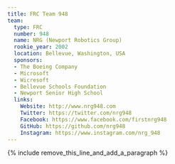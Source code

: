 ```yaml
---
title: FRC Team 948
team:
  type: FRC
  number: 948
  name: NRG (Newport Robotics Group)
  rookie_year: 2002
  location: Bellevue, Washington, USA
  sponsors:
  - The Boeing Company
  - Microsoft
  - Wicresoft
  - Bellevue Schools Foundation
  - Newport Senior High School
  links:
    Website: http://www.nrg948.com
    Twitter: https://twitter.com/nrg948
    Facebook: https://www.facebook.com/firstnrg948
    GitHub: https://github.com/nrg948
    Instagram: https://www.instagram.com/nrg_948
---
```


{% include remove_this_line_and_add_a_paragraph %}